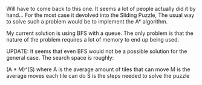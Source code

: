 Will have to come back to this one.
It seems a lot of people actually did it by hand...
For the most case it devolved into the Sliding Puzzle,
The usual way to solve such a problem would be to implement
the A* algorithm.

My current solution is using BFS with a queue. The only problem
is that the nature of the problem requires a lot of memory to
end up being used.

UPDATE: It seems that even BFS would not be a possible solution
for the general case. The search space is roughly:

(A * M)^(S) where
A is the average amount of tiles that can move
M is the average moves each tile can do
S is the steps needed to solve the puzzle

